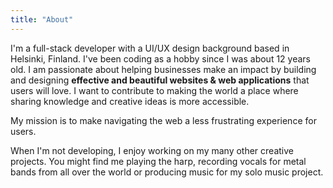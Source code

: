 ```yaml
---
title: "About"
---
```


I'm a full-stack developer with a UI/UX design background based in Helsinki, Finland.  I've been coding as a hobby since I was about 12 years old.  I am passionate about helping businesses make an impact by building and designing **effective and beautiful websites & web applications** that users will love.  I want to contribute to making the world a place where sharing knowledge and creative ideas is more accessible.

My mission is to make navigating the web a less frustrating experience for users.

When I'm not developing, I enjoy working on my many other creative projects.  You might find me playing the harp, recording vocals for metal bands from all over the world or producing music for my solo music project.

<!-- 
I'm a full-stack developer with a UI/UX design background based in Helsinki, Finland.  I am passionate about helping **small businesses** and **start-ups** find their voice and make an impact by building and designing **beautiful website & web applications**.  I want to contribute to making the world a place where sharing knowledge and creative ideas is more accessible.

When I'm not developing, I enjoy working on my many other creative projects.  You might find me playing the harp, recording vocals for metal bands from all over the world or producing music for my solo music project. -->